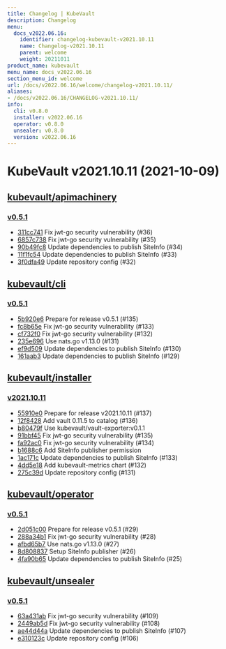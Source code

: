 ```yaml
---
title: Changelog | KubeVault
description: Changelog
menu:
  docs_v2022.06.16:
    identifier: changelog-kubevault-v2021.10.11
    name: Changelog-v2021.10.11
    parent: welcome
    weight: 20211011
product_name: kubevault
menu_name: docs_v2022.06.16
section_menu_id: welcome
url: /docs/v2022.06.16/welcome/changelog-v2021.10.11/
aliases:
- /docs/v2022.06.16/CHANGELOG-v2021.10.11/
info:
  cli: v0.8.0
  installer: v2022.06.16
  operator: v0.8.0
  unsealer: v0.8.0
  version: v2022.06.16
---
```


# KubeVault v2021.10.11 (2021-10-09)


## [kubevault/apimachinery](https://github.com/kubevault/apimachinery)

### [v0.5.1](https://github.com/kubevault/apimachinery/releases/tag/v0.5.1)

- [311cc741](https://github.com/kubevault/apimachinery/commit/311cc741) Fix jwt-go security vulnerability (#36)
- [6857c738](https://github.com/kubevault/apimachinery/commit/6857c738) Fix jwt-go security vulnerability (#35)
- [90b49fc8](https://github.com/kubevault/apimachinery/commit/90b49fc8) Update dependencies to publish SiteInfo (#34)
- [11f1fc54](https://github.com/kubevault/apimachinery/commit/11f1fc54) Update dependencies to publish SiteInfo (#33)
- [3f0dfa49](https://github.com/kubevault/apimachinery/commit/3f0dfa49) Update repository config (#32)



## [kubevault/cli](https://github.com/kubevault/cli)

### [v0.5.1](https://github.com/kubevault/cli/releases/tag/v0.5.1)

- [5b920e6](https://github.com/kubevault/cli/commit/5b920e6) Prepare for release v0.5.1 (#135)
- [fc8b65e](https://github.com/kubevault/cli/commit/fc8b65e) Fix jwt-go security vulnerability (#133)
- [cf732f0](https://github.com/kubevault/cli/commit/cf732f0) Fix jwt-go security vulnerability (#132)
- [235e696](https://github.com/kubevault/cli/commit/235e696) Use nats.go v1.13.0 (#131)
- [ef9d509](https://github.com/kubevault/cli/commit/ef9d509) Update dependencies to publish SiteInfo (#130)
- [161aab3](https://github.com/kubevault/cli/commit/161aab3) Update dependencies to publish SiteInfo (#129)



## [kubevault/installer](https://github.com/kubevault/installer)

### [v2021.10.11](https://github.com/kubevault/installer/releases/tag/v2021.10.11)

- [55910e0](https://github.com/kubevault/installer/commit/55910e0) Prepare for release v2021.10.11 (#137)
- [12f8428](https://github.com/kubevault/installer/commit/12f8428) Add vault 0.11.5 to catalog (#136)
- [b80479f](https://github.com/kubevault/installer/commit/b80479f) Use kubevault/vault-exporter:v0.1.1
- [91bbf45](https://github.com/kubevault/installer/commit/91bbf45) Fix jwt-go security vulnerability (#135)
- [fa92ac0](https://github.com/kubevault/installer/commit/fa92ac0) Fix jwt-go security vulnerability (#134)
- [b1688c6](https://github.com/kubevault/installer/commit/b1688c6) Add SiteInfo publisher permission
- [1ac171c](https://github.com/kubevault/installer/commit/1ac171c) Update dependencies to publish SiteInfo (#133)
- [4dd5e18](https://github.com/kubevault/installer/commit/4dd5e18) Add kubevault-metrics chart (#132)
- [275c39d](https://github.com/kubevault/installer/commit/275c39d) Update repository config (#131)



## [kubevault/operator](https://github.com/kubevault/operator)

### [v0.5.1](https://github.com/kubevault/operator/releases/tag/v0.5.1)

- [2d051c00](https://github.com/kubevault/operator/commit/2d051c00) Prepare for release v0.5.1 (#29)
- [288a34b1](https://github.com/kubevault/operator/commit/288a34b1) Fix jwt-go security vulnerability (#28)
- [afbd65b7](https://github.com/kubevault/operator/commit/afbd65b7) Use nats.go v1.13.0 (#27)
- [8d808837](https://github.com/kubevault/operator/commit/8d808837) Setup SiteInfo publisher (#26)
- [4fa90b65](https://github.com/kubevault/operator/commit/4fa90b65) Update dependencies to publish SiteInfo (#25)



## [kubevault/unsealer](https://github.com/kubevault/unsealer)

### [v0.5.1](https://github.com/kubevault/unsealer/releases/tag/v0.5.1)

- [63a431ab](https://github.com/kubevault/unsealer/commit/63a431ab) Fix jwt-go security vulnerability (#109)
- [2449ab5d](https://github.com/kubevault/unsealer/commit/2449ab5d) Fix jwt-go security vulnerability (#108)
- [ae44d44a](https://github.com/kubevault/unsealer/commit/ae44d44a) Update dependencies to publish SiteInfo (#107)
- [e310123c](https://github.com/kubevault/unsealer/commit/e310123c) Update repository config (#106)




